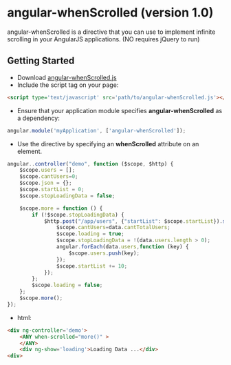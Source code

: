 angular-whenScrolled (version 1.0)
==================================

angular-whenScrolled is a directive that you can use to implement infinite scrolling in your AngularJS applications. 
(NO requires jQuery to run)

Getting Started
---------------

* Download [angular-whenScrolled.js](https://raw.githubusercontent.com/juanxme/angular-whenScrolled/master/angular-whenScrolled.js)
* Include the script tag on your page:

```html
<script type='text/javascript' src='path/to/angular-whenScrolled.js'></script>
```
* Ensure that your application module specifies **angular-whenScrolled** as a dependency:

```js
angular.module('myApplication', ['angular-whenScrolled']);
```

* Use the directive by specifying an **whenScrolled** attribute on an element.

```js
angular..controller("demo", function ($scope, $http) {
    $scope.users = [];
    $scope.cantUsers=0;    
    $scope.json = {};
    $scope.startList = 0;
    $scope.stopLoadingData = false;

    $scope.more = function () {
        if (!$scope.stopLoadingData) {
            $http.post("/app/users", {"startList": $scope.startList}).success(function (data) {
                $scope.cantUsers=data.cantTotalUsers;
                $scope.loading = true;
                $scope.stopLoadingData = !(data.users.length > 0);
                angular.forEach(data.users,function (key) {
                    $scope.users.push(key);                    
                });               
                $scope.startList += 10;
            });
        };
        $scope.loading = false;
    };
    $scope.more();
});
```
* html:
```html
<div ng-controller='demo'>
    <ANY when-scrolled="more()" >
    </ANY>
    <div ng-show='loading'>Loading Data ...</div>
<div>
```
